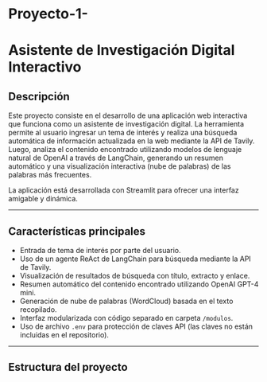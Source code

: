 # Proyecto-1-

# Asistente de Investigación Digital Interactivo

## Descripción

Este proyecto consiste en el desarrollo de una aplicación web interactiva que funciona como un asistente de investigación digital. La herramienta permite al usuario ingresar un tema de interés y realiza una búsqueda automática de información actualizada en la web mediante la API de Tavily. Luego, analiza el contenido encontrado utilizando modelos de lenguaje natural de OpenAI a través de LangChain, generando un resumen automático y una visualización interactiva (nube de palabras) de las palabras más frecuentes.

La aplicación está desarrollada con Streamlit para ofrecer una interfaz amigable y dinámica.

---

## Características principales

- Entrada de tema de interés por parte del usuario.
- Uso de un agente ReAct de LangChain para búsqueda mediante la API de Tavily.
- Visualización de resultados de búsqueda con título, extracto y enlace.
- Resumen automático del contenido encontrado utilizando OpenAI GPT-4 mini.
- Generación de nube de palabras (WordCloud) basada en el texto recopilado.
- Interfaz modularizada con código separado en carpeta `/modulos`.
- Uso de archivo `.env` para protección de claves API (las claves no están incluidas en el repositorio).

---

## Estructura del proyecto

